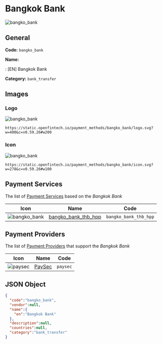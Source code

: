 
# Bangkok Bank 
![bangko_bank](https://static.openfintech.io/payment_methods/bangko_bank/logo.svg?w=400&c=v0.59.26#w200)  

## General 
**Code:** `bangko_bank` 
 
**Name:** 
 
:	[EN] Bangkok Bank 
 
**Category:** `bank_transfer` 
 

## Images 

### Logo 
![bangko_bank](https://static.openfintech.io/payment_methods/bangko_bank/logo.svg?w=400&c=v0.59.26#w200)  

```
https://static.openfintech.io/payment_methods/bangko_bank/logo.svg?w=400&c=v0.59.26#w200
```  

### Icon 
![bangko_bank](https://static.openfintech.io/payment_methods/bangko_bank/icon.svg?w=278&c=v0.59.26#w100)  

```
https://static.openfintech.io/payment_methods/bangko_bank/icon.svg?w=278&c=v0.59.26#w100
```  

## Payment Services 
 
The list of [Payment Services](/payment-services/) based on the _Bangkok Bank_ 

|Icon|Name|Code| 
|:---:|:---:|:---:| 
|![bangko_bank](https://static.openfintech.io/payment_methods/bangko_bank/icon.svg?w=278&c=v0.59.26#w100) |[bangko_bank_thb_hpp](/payment-services/bangko_bank_thb_hpp/)|`bangko_bank_thb_hpp`| 
 

## Payment Providers 
 
The list of [Payment Providers](/payment-providers/) that support the _Bangkok Bank_ 

|Icon|Name|Code| 
|:---:|:---:|:---:| 
|![paysec](https://static.openfintech.io/payment_providers/paysec/icon.png?w=278&c=v0.59.26#w100) |[PaySec](/payment-providers/paysec/)|`paysec`| 
 

## JSON Object 

```json
{
  "code":"bangko_bank",
  "vendor":null,
  "name":{
    "en":"Bangkok Bank"
  },
  "description":null,
  "countries":null,
  "category":"bank_transfer"
}
```  
